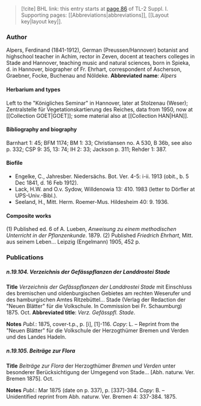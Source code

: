> [!cite] BHL link: this entry starts at [page 86](https://www.biodiversitylibrary.org/page/33264813) of TL-2 Suppl. I.
> Supporting pages: [[Abbreviations|abbreviations]], [[Layout key|layout key]].

### Author

Alpers, Ferdinand (1841-1912), German (Preussen/Hannover) botanist and highschool teacher in Achim, rector in Zeven, docent at teachers colleges in Stade and Hannover, teaching music and natural sciences, born in Spieka, d. in Hannover, biographer of Fr. Ehrhart, correspondent of Ascherson, Graebner, Focke, Buchenau and Nöldeke. 
**Abbreviated name**: *Alpers*

#### Herbarium and types

Left to the "Königliches Seminar" in Hannover, later at Stolzenau (Weser); Zentralstelle für Vegetationskartierung des Reiches, data from 1950, now at [[Collection GOET|GOET]]; some material also at [[Collection HAN|HAN]].

#### Bibliography and biography

Barnhart 1: 45; BFM 1174; BM 1: 33; Christiansen no. A 530, B 36b, see also p. 332; CSP 9: 35, 13: 74; IH 2: 33; Jackson p. 311; Rehder 1: 387.

#### Biofile

- Engelke, C., Jahresber. Niedersächs. Bot. Ver. 4-5: i-ii. 1913 (obit., b. 5 Dec 1841, d. 16 Feb 1912).
- Lack, H.W. and O.v. Sydow, Willdenowia 13: 410. 1983 (letter to Dörfler at UPS-Univ.-Bibl.).
- Seeland, H., Mitt. Herm. Roemer-Mus. Hildesheim 40: 9. 1936.

#### Composite works

(1) Published ed. 6 of A. Lueben, *Anweisung zu einem methodischen Unterricht in der Pflanzenkunde*. 1879.
(2) Published *Friedrich Ehrhart*, Mitt. aus seinem Leben... Leipzig (Engelmann) 1905, 452 p.

### Publications

##### n.19.104. Verzeichnis der Gefässpflanzen der Landdrostei Stade

**Title**
*Verzeichnis der Gefässpflanzen der Landdrostei Stade* mit Einschluss des bremischen und oldenburgischen Gebietes am rechten Weserufer und des hamburgischen Amtes Ritzebüttel... Stade (Verlag der Redaction der "Neuen Blätter" für die Volkschule. In Commission bei Fr. Schaumburg) 1875. Oct.
**Abbreviated title**: *Verz. Gefässpfl. Stade*.

**Notes**
*Publ*.: 1875, cover-t.p., p. \[i\], \[1\]-116. *Copy*: L. – Reprint from the "Neuen Blätter" für die Volkschule der Herzogthümer Bremen und Verden und des Landes Hadeln.

##### n.19.105. Beiträge zur Flora

**Title**
*Beiträge zur Flora* der Herzogthümer *Bremen und Verden* unter besonderer Berücksichtigung der Umgegend von Stade... \[Abh. naturw. Ver. Bremen 1875\]. Oct.

**Notes**
*Publ*.: Mar 1875 (date on p. 337), p. \[337\]-384. *Copy*: B. – Unidentified reprint from Abh. naturw. Ver. Bremen 4: 337-384. 1875.

